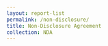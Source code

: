 ```yaml
---
layout: report-list
permalink: /non-disclosure/
title: Non-Disclosure Agreement
collection: NDA
---
```


